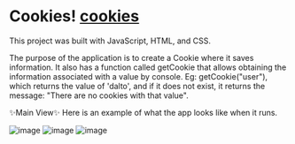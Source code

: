 # Cookies! [cookies](https://github.com/DarielEGM/Cookies/assets/123778387/3e42598a-c595-4ddf-ad8b-6cd6a6cc7706)

This project was built with JavaScript, HTML, and CSS.

The purpose of the application is to create a Cookie where it saves information. It also has a function called getCookie that allows obtaining the information associated with a value by console. Eg: getCookie("user"), which returns the value of 'dalto', and if it does not exist, it returns the message: "There are no cookies with that value".

✨Main View✨
Here is an example of what the app looks like when it runs.

![image](https://github.com/DarielEGM/Cookies/assets/123778387/abcb8212-76fa-40ff-a49f-df5ccdf93603)
![image](https://github.com/DarielEGM/Cookies/assets/123778387/01cd381a-77b9-4cc8-886e-7bd47c84b570)
![image](https://github.com/DarielEGM/Cookies/assets/123778387/7de1505a-21ab-4e32-b7bb-f9a25123697a)


